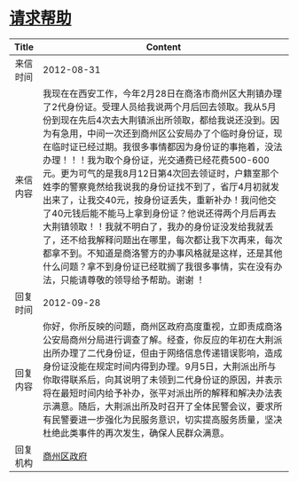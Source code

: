 # [请求帮助](http://www.shangluo.gov.cn/zmhd/ldxxxx.jsp?urltype=leadermail.LeaderMailContentUrl&wbtreeid=1112&leadermailid=1375)

| Title |                                                                                                                                                                                                     Content                                                                                                                                                                                                     |
|:-----:|-----------------------------------------------------------------------------------------------------------------------------------------------------------------------------------------------------------------------------------------------------------------------------------------------------------------------------------------------------------------------------------------------------------------|
| 来信时间  | 2012-08-31                                                                                                                                                                                                                                                                                                                                                                                                      |
| 来信内容  | 我现在在西安工作，今年2月28日在商洛市商州区大荆镇办理了2代身份证。受理人员给我说两个月后回去领取。我从5月份到现在先后4次去大荆镇派出所领取，都给我说还没到。因为有急用，中间一次还到商州区公安局办了个临时身份证，现在临时证已经过期。我很多事情都因为身份证的事拖着，没法办理！！！我为取个身份证，光交通费已经花费500-600元。更为可气的是我8月12日第4次回去领证时，户籍室那个姓李的警察竟然给我说我的身份证找不到了，省厅4月初就发出来了，让我交40元，按身份证丢失，重新补办！我问他交了40元钱后能不能马上拿到身份证？他说还得两个月后再去大荆镇领取！！我就不明白了，我办的身份证没发给我就丢了，还不给我解释问题出在哪里，每次都让我下次再来，每次都拿不到。不知道是商洛警方的办事风格就是这样，还是其他什么问题？拿不到身份证已经耽搁了我很多事情，实在没有办法，只能请尊敬的领导给予帮助。谢谢 ！ |
| 回复时间  | 2012-09-28                                                                                                                                                                                                                                                                                                                                                                                                      |
| 回复内容  | 你好，你所反映的问题，商州区政府高度重视，立即责成商洛公安局商州分局进行调查了解。经查，你反应的年初在大荆派出所办理了二代身份证，但由于网络信息传递错误影响，造成身份证没能在规定时间内得到办理。9月5日，大荆派出所与你取得联系后，向其说明了未领到二代身份证的原因，并表示将在最短时间内给予补办，张平对派出所的解释和解决办法表示满意。随后，大荆派出所及时召开了全体民警会议，要求所有民警要进一步强化为民服务意识，切实提高服务质量，坚决杜绝此类事件的再次发生，确保人民群众满意。                                                                                                                                                                   |
| 回复机构  | [商州区政府](../../category/agencies/商州区政府.md)                                                                                                                                                                                                                                                                                                                                                                       |